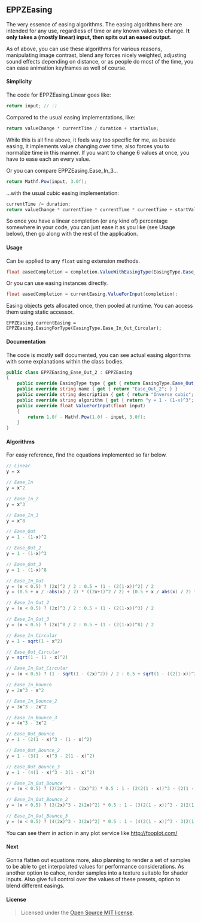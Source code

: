 EPPZEasing
----------

The very essence of easing algorithms. The easing algorithms here are intended for any use, regardless of time or any known values to change. **It only takes a (mostly linear) input, then spits out an eased output.**

As of above, you can use these algorithms for various reasons, manipulating image contrast, blend any forces nicely weighted, adjusting sound effects depending on distance, or as people do most of the time, you can ease animation keyframes as well of course. 


#### Simplicity

The code for EPPZEasing.Linear goes like:
```C#
return input; // :)
```

Compared to the usual easing implementations, like:
```C#
return valueChange * currentTime / duration + startValue;
```

While this is all fine above, it feels way too specific for me, as beside easing, it implements value changing over time, also forces you to normalize time in this manner. If you want to change 6 values at once, you have to ease each an every value.

Or you can compare EPPZEasing.Ease_In_3...
```C#
return Mathf.Pow(input, 3.0f);
```

...with the usual cubic easing implementation:
```C#
currentTime /= duration;
return valueChange * currentTime * currentTime * currentTime + startValue;
```

So once you have a linear completion (or any kind of) percentage somewhere in your code, you can just ease it as you like (see Usage below), then go along with the rest of the application.


#### Usage

Can be applied to any `float` using extension methods.
```C#
float easedCompletion = completion.ValueWithEasingType(EasingType.Ease_In_Out_Bounce_3);
```

Or you can use easing instances directly.
```C#
float easedCompletion = currentEasing.ValueForInput(completion);
```

Easing objects gets allocated once, then pooled at runtime. You can access them using static accessor.
```
EPPZEasing currentEasing = EPPZEasing.EasingForType(EasingType.Ease_In_Out_Circular);
```


#### Documentation

The code is mostly self documented, you can see actual easing algorithms with some explanations within the class bodies.

```C#
public class EPPZEasing_Ease_Out_2 : EPPZEasing
{
	public override EasingType type { get { return EasingType.Ease_Out; } }
	public override string name { get { return "Ease_Out_2"; } }
	public override string description { get { return "Inverse cubic"; } }
	public override string algorithm { get { return "y = 1 - (1-x)^3"; } } // http://fooplot.com/plot/k8yltyv60y
	public override float ValueForInput(float input)
	{
		return 1.0f - Mathf.Pow(1.0f - input, 3.0f);
	}
}
```


#### Algorithms

For easy reference, find the equations implemented so far below.

```C#
// Linear
y = x

// Ease_In
y = x^2

// Ease_In_2
y = x^3

// Ease_In_3
y = x^8

// Ease_Out
y = 1 - (1-x)^2

// Ease_Out_2
y = 1 - (1-x)^3

// Ease_Out_3
y = 1 - (1-x)^8

// Ease_In_Out
y = (x < 0.5) ? (2x)^2 / 2 : 0.5 + (1 - (2(1-x))^2) / 2
y = (0.5 + x / -abs(x) / 2) * ((2x+1)^2 / 2) + (0.5 + x / abs(x) / 2) * (0.5 + (1 - (2(1-(x+0.5)))^2) / 2)

// Ease_In_Out_2
y = (x < 0.5) ? (2x)^3 / 2 : 0.5 + (1 - (2(1-x))^3) / 2

// Ease_In_Out_3
y = (x < 0.5) ? (2x)^8 / 2 : 0.5 + (1 - (2(1-x))^8) / 2

// Ease_In_Circular
y = 1 - sqrt(1 - x^2)

// Ease_Out_Circular
y = sqrt(1 - (1 - x)^2)

// Ease_In_Out_Circular
y = (x < 0.5) ? (1 - sqrt(1 - (2x)^2)) / 2 : 0.5 + sqrt(1 - ((2(1-x))^2)) / 2

// Ease_In_Bounce
y = 2x^3 - x^2

// Ease_In_Bounce_2
y = 3x^3 - 2x^2

// Ease_In_Bounce_3
y = 4x^3 - 3x^2

// Ease_Out_Bounce
y = 1 - (2(1 - x)^3 - (1 - x)^2)

// Ease_Out_Bounce_2
y = 1 - (3(1 - x)^3 - 2(1 - x)^2)

// Ease_Out_Bounce_3
y = 1 - (4(1 - x)^3 - 3(1 - x)^2)

// Ease_In_Out_Bounce
y = (x < 0.5) ? (2(2x)^3 - (2x)^2) * 0.5 : 1 - (2(2(1 - x))^3 - (2(1 - x))^2) * 0.5

// Ease_In_Out_Bounce_2
y = (x < 0.5) ? (3(2x)^3 - 2(2x)^2) * 0.5 : 1 - (3(2(1 - x))^3 - 2(2(1 - x))^2) * 0.5

// Ease_In_Out_Bounce_3
y = (x < 0.5) ? (4(2x)^3 - 3(2x)^2) * 0.5 : 1 - (4(2(1 - x))^3 - 3(2(1 - x))^2) * 0.5
```

You can see them in action in any plot service like http://fooplot.com/


#### Next

Gonna flatten out equations more, also planning to render a set of samples to be able to get interpolated values for performance considerations. As another option to cahce, render samples into a texture suitable for shader inputs. Also give full control over the values of these presets, option to blend different easings.


#### License

> Licensed under the [Open Source MIT license](http://en.wikipedia.org/wiki/MIT_License).
